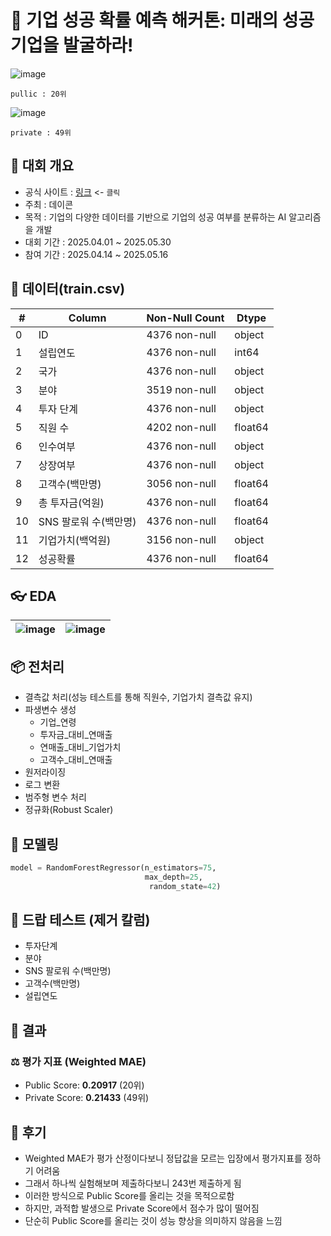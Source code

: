 # 🏢 기업 성공 확률 예측 해커톤: 미래의 성공기업을 발굴하라!

![image](https://github.com/user-attachments/assets/ac5ed769-105d-4454-8276-9cf913c20a14)

`pullic : 20위`

![image](https://github.com/user-attachments/assets/e7fb12ba-c57d-49d2-aa78-b21397cdbec5)

`private : 49위`

## 📝 대회 개요
- 공식 사이트 : [링크](https://dacon.io/competitions/official/236475/overview/description) <- `클릭`
- 주최 : 데이콘
- 목적 : 기업의 다양한 데이터를 기반으로 기업의 성공 여부를 분류하는 AI 알고리즘을 개발
- 대회 기간 : 2025.04.01 ~ 2025.05.30
- 참여 기간 : 2025.04.14 ~ 2025.05.16

## 🧾 데이터(train.csv)
| #   | Column                   | Non-Null Count   | Dtype    |
|-----|--------------------------|------------------|----------|
| 0   | ID                      | 4376 non-null   | object   |
| 1   | 설립연도                 | 4376 non-null   | int64   |
| 2   | 국가                     | 4376 non-null   | object  |
| 3   | 분야                     |3519 non-null   | object   |
| 4   | 투자 단계                | 4376 non-null   | object  |
| 5   | 직원 수                  | 4202 non-null   | float64    |
| 6   | 인수여부                 | 4376 non-null   | object  |
| 7   | 상장여부                 | 4376 non-null   | object  |
| 8   | 고객수(백만명)            | 3056 non-null   | float64    |
| 9   | 총 투자금(억원)           | 4376 non-null   | float64    |
| 10  | SNS 팔로워 수(백만명)     | 4376 non-null   | float64    |
| 11  | 기업가치(백억원)          | 3156 non-null   | object   |
| 12  | 성공확률                  | 4376 non-null   | float64   |


## 👓 EDA
| ![image](https://github.com/user-attachments/assets/ef7f14d4-640e-4627-ae5e-6b4a40c3a5d5) | ![image](https://github.com/user-attachments/assets/7aad4d8d-f869-41ec-90aa-c134325cce61) |
|--------------------------------------------------------|--------------------------------------------------------|



## 📦 전처리
- 결측값 처리(성능 테스트를 통해 직원수, 기업가치 결측값 유지)
- 파생변수 생성
  - 기업_연령
  - 투자금_대비_연매출
  - 연매출_대비_기업가치
  - 고객수_대비_연매출
- 원저라이징
- 로그 변환
- 범주형 변수 처리
- 정규화(Robust Scaler)


## 🤖 모델링
```python
model = RandomForestRegressor(n_estimators=75,
                              max_depth=25,
                               random_state=42)
```

## 🔬 드랍 테스트 (제거 칼럼)
- 투자단계
- 분야
- SNS 팔로워 수(백만명)
- 고객수(백만명)
- 설립연도


## 🎯 결과
### ⚖️ 평가 지표 (Weighted MAE)
- Public Score: **0.20917** (20위)
- Private Score: **0.21433** (49위)

## 🤯 후기
- Weighted MAE가 평가 산정이다보니 정답값을 모르는 입장에서 평가지표를 정하기 어려움
- 그래서 하나씩 실험해보며 제출하다보니 243번 제출하게 됨
- 이러한 방식으로 Public Score를 올리는 것을 목적으로함
- 하지만, 과적합 발생으로 Private Score에서 점수가 많이 떨어짐
- 단순히 Public Score를 올리는 것이 성능 향상을 의미하지 않음을 느낌
